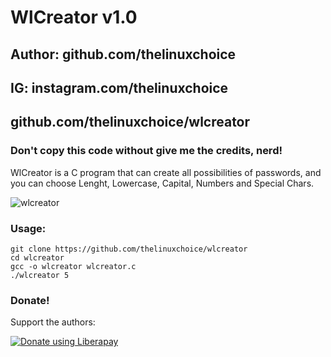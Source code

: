 

# WlCreator v1.0
## Author: github.com/thelinuxchoice
## IG: instagram.com/thelinuxchoice
## github.com/thelinuxchoice/wlcreator
### Don't copy this code without give me the credits, nerd! 

WlCreator is a C program that can create all possibilities of passwords, and you can choose Lenght, Lowercase, Capital, Numbers and Special Chars.

![wlcreator](https://user-images.githubusercontent.com/34893261/41489535-b6fb8902-70c6-11e8-9071-f3da8f987a2a.png)

### Usage:
```
git clone https://github.com/thelinuxchoice/wlcreator
cd wlcreator
gcc -o wlcreator wlcreator.c
./wlcreator 5
```

### Donate!
Support the authors:

<noscript><a href="https://liberapay.com/thelinuxchoice/donate"><img alt="Donate using Liberapay" src="https://liberapay.com/assets/widgets/donate.svg"></a></noscript>
